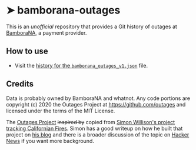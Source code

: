 # ➤ bamborana-outages
This is an *unofficial* repository that provides a Git history of outages at [BamboraNA](https://na.bambora.com), a
payment provider.

## How to use

- Visit the [history for the `bamborana_outages_v1.json`](https://github.com/outages/bamborana-outages/commits/main/bamborana_outages_v1.json) file.

## Credits

Data is probably owned by BamboraNA and whatnot. Any code portions are copyright (c) 2020 the Outages Project
at https://github.com/outages and licensed under the terms of the MIT License.

The [Outages Project](https://github.com/outages) ~~inspired by~~ copied from [Simon Willison's project tracking
Californian Fires](https://simonwillison.net/2020/Oct/9/git-scraping/). Simon has a good writeup on how he built
that project on [his blog](https://simonwillison.net/2020/Oct/9/git-scraping/) and there is a broader discussion of
the topic on [Hacker News](https://news.ycombinator.com/item?id=24732943) if you want more background.

